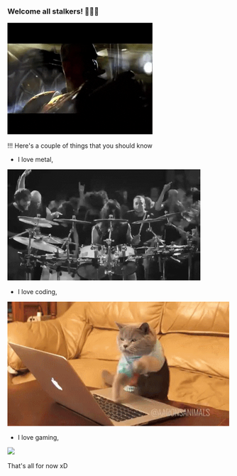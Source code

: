 ### Welcome all stalkers! 🤘️😈️🤘️

[![](https://github.com/Naushikha/Naushikha/blob/master/q3_tr.gif)](#)

<!--
**Naushikha/Naushikha** is a ✨ _special_ ✨ repository because its `README.md` (this file) appears on your GitHub profile.

Here are some ideas to get you started:

- 🔭 I’m currently working on ...
- 🌱 I’m currently learning ...
- 👯 I’m looking to collaborate on ...
- 🤔 I’m looking for help with ...
- 💬 Ask me about ...
- 📫 How to reach me: ...
- 😄 Pronouns: ...
- ⚡ Fun fact: ...
-->
!!! Here's a couple of things that you should know
 - I love metal,

[![](https://github.com/Naushikha/Naushikha/blob/master/log.gif)](#)

 - I love coding,
 
[![](https://github.com/Naushikha/Naushikha/blob/master/code.gif)](#)
 
 - I love gaming,
 
[![](https://github.com/Naushikha/Naushikha/blob/master/q3_gp.gif)](#)

That's all for now xD

